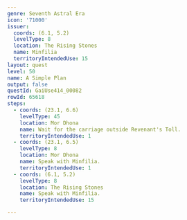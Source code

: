 ```yaml
---
genre: Seventh Astral Era
icon: '71000'
issuer:
  coords: (6.1, 5.2)
  levelType: 8
  location: The Rising Stones
  name: Minfilia
  territoryIntendedUse: 15
layout: quest
level: 50
name: A Simple Plan
output: false
questId: GaiUse414_00082
rowId: 65618
steps:
  - coords: (23.1, 6.6)
    levelType: 45
    location: Mor Dhona
    name: Wait for the carriage outside Revenant's Toll.
    territoryIntendedUse: 1
  - coords: (23.1, 6.5)
    levelType: 8
    location: Mor Dhona
    name: Speak with Minfilia.
    territoryIntendedUse: 1
  - coords: (6.1, 5.2)
    levelType: 8
    location: The Rising Stones
    name: Speak with Minfilia.
    territoryIntendedUse: 15

---
```

